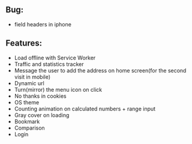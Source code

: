 ## Bug:
- field headers in iphone

## Features:
- Load offline with Service Worker
- Traffic and statistics tracker
- Message the user to add the address on home screen(for the second visit in mobile)
- Dynamic url
- Turn(mirror) the menu icon on click
- No thanks in cookies
- OS theme
- Counting animation on calculated numbers + range input
- Gray cover on loading
- Bookmark
- Comparison
- Login
